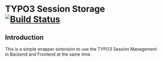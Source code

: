 TYPO3 Session Storage [![Build Status](https://travis-ci.org/sabbelasichon/t3_session.svg?branch=master)](https://travis-ci.org/sabbelasichon/t3_session)
=====================

## Introduction

This is a simple wrapper extension to use the TYPO3 Session Management in Backend and Frontend at the same time.


